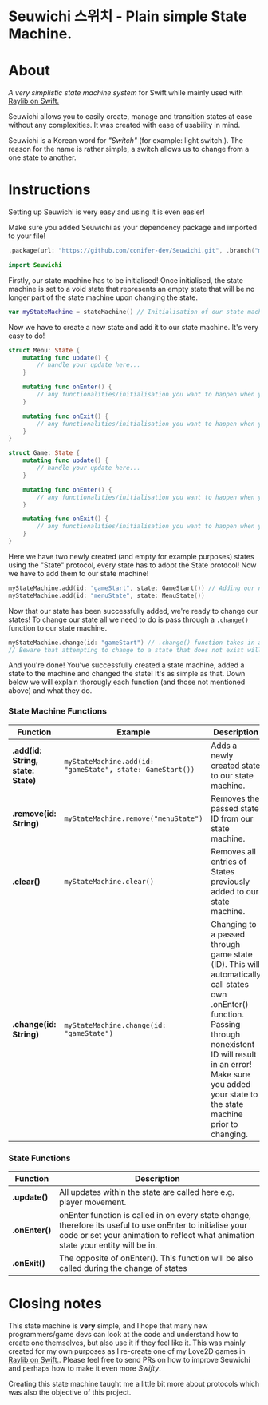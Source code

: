 # Seuwichi 스위치 - Plain simple State Machine.

About
=====
*A very simplistic state machine system* for Swift while mainly used with [Raylib on Swift.](https://github.com/STREGAsGate/Raylib)

Seuwichi allows you to easily create, manage and transition states at ease without any complexities. It was created with ease of usability in mind.

Seuwichi is a Korean word for *"Switch"* (for example: light switch.). The reason for the name is rather simple, a switch allows us to change from a one state to another.

Instructions
=====
Setting up Seuwichi is very easy and using it is even easier!

Make sure you added Seuwichi as your dependency package and imported to your file!

```swift
.package(url: "https://github.com/conifer-dev/Seuwichi.git", .branch("main"))
```

```swift
import Seuwichi
```

Firstly, our state machine has to be initialised! Once initialised, the state machine is set to a void state that represents an empty state that will be no longer part of the state machine upon changing the state.

```swift
var myStateMachine = stateMachine() // Initialisation of our state machine
```

Now we have to create a new state and add it to our state machine. It's very easy to do!
```swift
struct Menu: State {
    mutating func update() { 
        // handle your update here... 
    }

    mutating func onEnter() {
        // any functionalities/initialisation you want to happen when you enter/switch to the state...
    }

    mutating func onExit() {
        // any functionalities/initialisation you want to happen when you exit/switch from the state...
    }
}

struct Game: State {
    mutating func update() { 
        // handle your update here... 
    }

    mutating func onEnter() {
        // any functionalities/initialisation you want to happen when you enter/switch to the state...
    }

    mutating func onExit() {
        // any functionalities/initialisation you want to happen when you exit/switch from the state...
    }
}
```
Here we have two newly created (and empty for example purposes) states using the "State" protocol, every state has to adopt the State protocol! Now we have to add them to our state machine!

```swift
myStateMachine.add(id: "gameStart", state: GameStart()) // Adding our newly created state to our state machine. All states are stored within a dictionary.
myStateMachine.add(id: "menuState", state: MenuState())
```
Now that our state has been successfully added, we're ready to change our states! To change our state all we need to do is pass through a `.change()` function to our state machine.

```swift
myStateMachine.change(id: "gameStart") // .change() function takes in a single parameter "id" that looks into our dictionary of states previously added.
// Beware that attempting to change to a state that does not exist will result in an error!
```
And you're done! You've successfully created a state machine, added a state to the machine and changed the state! It's as simple as that.
Down below we will explain thorougly each function (and those not mentioned above) and what they do.

### State Machine Functions

| Function    | Example               | Description                                                                                                                                                                               |
| ----------|-----------------------|-------------------------------------------------------------------------------------------------------------------------------------------------------------------------------------------|
| __.add(id: String, state: State)__ | `myStateMachine.add(id: "gameState", state: GameStart())`  | Adds a newly created state to our state machine.
| __.remove(id: String)__ | `myStateMachine.remove("menuState")`   | Removes the passed state ID from our state machine.  |
| __.clear()__   | `myStateMachine.clear()` | Removes all entries of States previously added to our state machine.                                              |
| __.change(id: String)__ | `myStateMachine.change(id: "gameState")`  | Changing to a passed through game state (ID). This will automatically call states own .onEnter() function. Passing through nonexistent ID will result in an error! Make sure you added your state to the state machine prior to changing.| 

### State Functions

| Function | Description |
|---|---|
| __.update()__ | All updates within the state are called here e.g. player movement. |
| __.onEnter()__ | onEnter function is called in on every state change, therefore its useful to use onEnter to initialise your code or set your animation to reflect what animation state your entity will be in. |
| __.onExit()__ | The opposite of onEnter(). This function will be also called during the change of states |

Closing notes
=====
This state machine is **very** simple, and I hope that many new programmers/game devs can look at the code and understand how to create one themselves, but also use it if they feel like it. This was mainly created for my own purposes as I re-create one of my Love2D games in [Raylib on Swift.](https://github.com/STREGAsGate/Raylib). Please feel free to send PRs on how to improve Seuwichi and perhaps how to make it even more *Swifty*.

Creating this state machine taught me a little bit more about protocols which was also the objective of this project.
